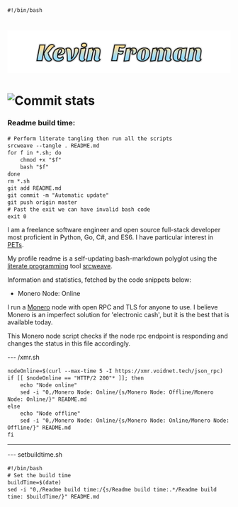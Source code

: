     #!/bin/bash

# ![Kevin Froman](kevin.svg)
# ![Commit stats](https://github-readme-stats.vercel.app/api?username=egosown&hide=stars,prs,issues,contribs&show_icons=true&hide_rank=true&hide_title=true)
### Readme build time:


    # Perform literate tangling then run all the scripts
    srcweave --tangle . README.md
    for f in *.sh; do
        chmod +x "$f"
        bash "$f"
    done
    rm *.sh
    git add README.md
    git commit -m "Automatic update"
    git push origin master
    # Past the exit we can have invalid bash code
    exit 0


I am a freelance software engineer and open source full-stack developer most proficient in Python, Go, C#, and ES6. I have particular interest in [PETs](https://en.wikipedia.org/wiki/Privacy-enhancing_technologies).

My profile readme is a self-updating bash-markdown polyglot using the [literate programming](https://en.wikipedia.org/wiki/Literate_programming) tool [srcweave](https://github.com/justinmeiners/srcweave).

Information and statistics, fetched by the code snippets below:

* Monero Node: Online

I run a [Monero](https://getmonero.org/) node with open RPC and TLS for anyone to use. I believe Monero is an imperfect solution for 'electronic cash', but it is the best that is available today.

This Monero node script checks if the node rpc endpoint is responding and changes the status in this file accordingly.

--- /xmr.sh

    nodeOnline=$(curl --max-time 5 -I https://xmr.voidnet.tech/json_rpc)
    if [[ $nodeOnline == "HTTP/2 200"* ]]; then
        echo "Node online"
        sed -i "0,/Monero Node: Online/{s/Monero Node: Offline/Monero Node: Online/}" README.md
    else
        echo "Node offline"
        sed -i "0,/Monero Node: Online/{s/Monero Node: Online/Monero Node: Offline/}" README.md
    fi
---

--- setbuildtime.sh

    #!/bin/bash
    # Set the build time
    buildTime=$(date)
    sed -i "0,/Readme build time:/{s/Readme build time:.*/Readme build time: $buildTime/}" README.md

